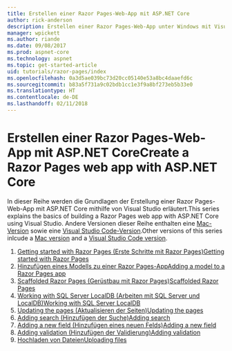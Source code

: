 ```yaml
---
title: Erstellen einer Razor Pages-Web-App mit ASP.NET Core
author: rick-anderson
description: Erstellen einer Razor Pages-Web-App unter Windows mit Visual Studio, ASP.NET Core und EF Core.
manager: wpickett
ms.author: riande
ms.date: 09/08/2017
ms.prod: aspnet-core
ms.technology: aspnet
ms.topic: get-started-article
uid: tutorials/razor-pages/index
ms.openlocfilehash: 0a3d5ae039bc73d20cc05140e53a8bc4daaefd6c
ms.sourcegitcommit: b83a5f731a9c02bdb1cc1e3f9a8bf273eb5b33e0
ms.translationtype: HT
ms.contentlocale: de-DE
ms.lasthandoff: 02/11/2018
---
```

# <a name="create-a-razor-pages-web-app-with-aspnet-core"></a><span data-ttu-id="1fd5f-103">Erstellen einer Razor Pages-Web-App mit ASP.NET Core</span><span class="sxs-lookup"><span data-stu-id="1fd5f-103">Create a Razor Pages web app with ASP.NET Core</span></span>

<span data-ttu-id="1fd5f-104">In dieser Reihe werden die Grundlagen der Erstellung einer Razor Pages-Web-App mit ASP.NET Core mithilfe von Visual Studio erläutert.</span><span class="sxs-lookup"><span data-stu-id="1fd5f-104">This series explains the basics of building a Razor Pages web app with ASP.NET Core using Visual Studio.</span></span> <span data-ttu-id="1fd5f-105">Andere Versionen dieser Reihe enthalten eine [Mac-Version](xref:tutorials/razor-pages-mac/index) sowie eine [Visual Studio Code-Version](xref:tutorials/razor-pages-vsc/index).</span><span class="sxs-lookup"><span data-stu-id="1fd5f-105">Other versions of this series inlcude a [Mac version](xref:tutorials/razor-pages-mac/index) and a [Visual Studio Code version](xref:tutorials/razor-pages-vsc/index).</span></span>

1. [<span data-ttu-id="1fd5f-106">Getting started with Razor Pages (Erste Schritte mit Razor Pages)</span><span class="sxs-lookup"><span data-stu-id="1fd5f-106">Getting started with Razor Pages</span></span>](xref:tutorials/razor-pages/razor-pages-start)
1. [<span data-ttu-id="1fd5f-107">Hinzufügen eines Modells zu einer Razor Pages-App</span><span class="sxs-lookup"><span data-stu-id="1fd5f-107">Adding a model to a Razor Pages app</span></span>](xref:tutorials/razor-pages/model)
1. [<span data-ttu-id="1fd5f-108">Scaffolded Razor Pages (Gerüstbau mit Razor Pages)</span><span class="sxs-lookup"><span data-stu-id="1fd5f-108">Scaffolded Razor Pages</span></span>](xref:tutorials/razor-pages/page)
1. [<span data-ttu-id="1fd5f-109">Working with SQL Server LocalDB (Arbeiten mit SQL Server und LocalDB)</span><span class="sxs-lookup"><span data-stu-id="1fd5f-109">Working with SQL Server LocalDB</span></span>](xref:tutorials/razor-pages/sql)
1. [<span data-ttu-id="1fd5f-110">Updating the pages (Aktualisieren der Seiten)</span><span class="sxs-lookup"><span data-stu-id="1fd5f-110">Updating the pages</span></span>](xref:tutorials/razor-pages/da1)
1. [<span data-ttu-id="1fd5f-111">Adding search (Hinzufügen der Suche)</span><span class="sxs-lookup"><span data-stu-id="1fd5f-111">Adding search</span></span>](xref:tutorials/razor-pages/search)
1. [<span data-ttu-id="1fd5f-112">Adding a new field (Hinzufügen eines neuen Felds)</span><span class="sxs-lookup"><span data-stu-id="1fd5f-112">Adding a new field</span></span>](xref:tutorials/razor-pages/new-field)
1. [<span data-ttu-id="1fd5f-113">Adding validation (Hinzufügen der Validierung)</span><span class="sxs-lookup"><span data-stu-id="1fd5f-113">Adding validation</span></span>](xref:tutorials/razor-pages/validation)
1. [<span data-ttu-id="1fd5f-114">Hochladen von Dateien</span><span class="sxs-lookup"><span data-stu-id="1fd5f-114">Uploading files</span></span>](xref:tutorials/razor-pages/uploading-files)
